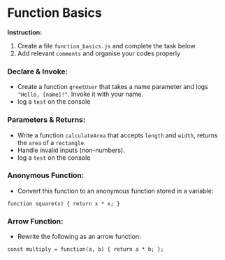 # Function Basics

**Instruction:**
1. Create a file `function_basics.js` and complete the task below
2. Add relevant `comments` and organise your codes properly

### Declare & Invoke:
- Create a function `greetUser` that takes a name parameter and logs `"Hello, [name]!"`. Invoke it with your name.
- log a `test` on the console

### Parameters & Returns:
- Write a function `calculateArea` that accepts `length` and `width`, returns the `area` of a `rectangle`. 
- Handle invalid inputs (non-numbers).
- log a `test` on the console

### Anonymous Function:
- Convert this function to an anonymous function stored in a variable:

```
function square(x) { return x * x; }
```

### Arrow Function:
- Rewrite the following as an arrow function:

```
const multiply = function(a, b) { return a * b; }; 
```